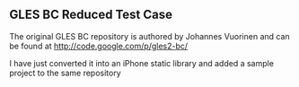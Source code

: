 GLES BC Reduced Test Case
----------

The original GLES BC repository is authored by Johannes Vuorinen and can be found at http://code.google.com/p/gles2-bc/

I have just converted it into an iPhone static library and added a sample project to the same repository
